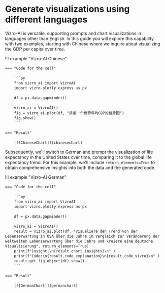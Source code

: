 # Generate visualizations using different languages

Vizro-AI is versatile, supporting prompts and chart visualizations in languages other than English. In this guide you will explore this capability with two examples, starting with Chinese where we inquire about visualizing the GDP per capita over time.

!!! example "Vizro-AI Chinese"

    === "Code for the cell"

        ```py
        from vizro_ai import VizroAI
        import vizro.plotly.express as px

        df = px.data.gapminder()

        vizro_ai = VizroAI()
        fig = vizro_ai.plot(df, "请画一个世界年均GDP的趋势图")
        fig.show()
        ```

    === "Result"

        [![ChineseChart]][chinesechart]

Subsequently, we'll switch to German and prompt the visualization of life expectancy in the United States over time, comparing it to the global life expectancy trend. For this example, we'll include `return_elements=True` to obtain comprehensive insights into both the data and the generated code.

!!! example "Vizro-AI German"

    === "Code for the cell"

        ```py
        from vizro_ai import VizroAI
        import vizro.plotly.express as px

        df = px.data.gapminder()

        vizro_ai = VizroAI()
        result = vizro_ai.plot(df, "Visualiere den Trend von der Lebenserwartung in USA über die Jahre im Vergleich zur Veränderung der weltweiten Lebenserwartung über die Jahre und kreiere eine deutsche Visualisierung", return_elements=True)
        print(f"Insight:\n{result.chart_insights}\n" )
        print(f"Code:\n{result.code_explanation}\n{result.code_vizro}\n" )
        result.get_fig_object(df).show()
        ```

    === "Result"

        [![GermanChart]][germanchart]

[chinesechart]: ../../assets/tutorials/chart/ChineseExample.png
[germanchart]: ../../assets/tutorials/chart/GermanExample.png
